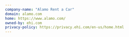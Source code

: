 ```yaml
---
company-name: "Alamo Rent a Car"
domain: alamo.com
home: https://www.alamo.com/
owned-by: ehi.com
privacy-policy: https://privacy.ehi.com/en-us/home.html
---
```

